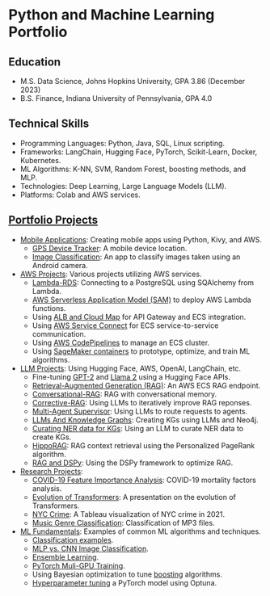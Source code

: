# Python and Machine Learning Portfolio

## Education
* M.S. Data Science, Johns Hopkins University, GPA 3.86 (December 2023)
* B.S. Finance, Indiana University of Pennsylvania, GPA 4.0 

## Technical Skills
* Programming Languages: Python, Java, SQL, Linux scripting.
* Frameworks: LangChain, Hugging Face, PyTorch, Scikit-Learn, Docker, Kubernetes. 
* ML Algorithms: K-NN, SVM, Random Forest, boosting methods, and MLP.
* Technologies: Deep Learning, Large Language Models (LLM). 
* Platforms: Colab and AWS services.

## [Portfolio Projects](https://github.com/efarish/portfolio)
* [Mobile Applications](https://github.com/efarish/portfolio/tree/main/mobile): Creating mobile apps using Python, Kivy, and AWS.
  * [GPS Device Tracker](https://github.com/efarish/portfolio/tree/main/mobile/kivy_gps_tracker):  A mobile device location.
  * [Image Classification](https://github.com/efarish/portfolio/tree/main/mobile/kivy_img_post): An app to classify images taken using an Android camera.
* [AWS Projects](https://github.com/efarish/portfolio/tree/main/aws): Various projects utilizing AWS services.
  * [Lambda-RDS](https://github.com/efarish/portfolio/tree/main/aws/lambda_rds): Connecting to a PostgreSQL using SQAlchemy from Lambda.
  * [AWS Serverless Application Model (SAM)](https://github.com/efarish/portfolio/tree/main/aws/sam_lambda_s3) to deploy AWS Lambda functions.
  * Using [ALB and Cloud Map](https://github.com/efarish/portfolio/tree/main/aws/ecs_docker) for API Gateway and ECS integration.
  * Using [AWS Service Connect](https://github.com/efarish/portfolio/tree/main/aws/ecs_service_connect) for ECS service-to-service communication.
  * Using [AWS CodePipelines](https://github.com/efarish/portfolio/tree/main/aws/codepipeline_docker_ecs) to manage an ECS cluster.
  * Using [SageMaker containers](https://github.com/efarish/portfolio/tree/main/aws/flood) to prototype, optimize, and train ML algorithms.
* [LLM Projects](https://github.com/efarish/portfolio/tree/main/llm): Using Hugging Face, AWS, OpenAI, LangChain, etc.
  * Fine-tuning [GPT-2](https://github.com/efarish/portfolio/tree/main/llm/gpt_finetune) and [Llama 2](https://github.com/efarish/portfolio/tree/main/llm/llama_finetune) using a Hugging Face APIs.
  * [Retrieval-Augmented Generation (RAG)](https://github.com/efarish/portfolio/tree/main/llm/simple_rag): An AWS ECS RAG endpoint.
  * [Conversational-RAG](https://github.com/efarish/portfolio/tree/main/llm/conv_rag): RAG with conversational memory.
  * [Corrective-RAG](https://github.com/efarish/portfolio/blob/main/llm/corrective_rag/): Using LLMs to iteratively improve RAG reponses.
  * [Multi-Agent Supervisor](https://github.com/efarish/portfolio/tree/main/llm/agents): Using LLMs to route requests to agents.
  * [LLMs And Knowledge Graphs](https://github.com/efarish/portfolio/tree/main/llm/graph): Creating KGs using LLMs and Neo4j.
  * [Curating NER data for KGs](https://github.com/efarish/portfolio/tree/main/llm/graph_curation): Using an LLM to curate NER data to create KGs.
  * [HippoRAG](https://github.com/efarish/portfolio/tree/main/llm/hippo_rag): RAG context retrieval using the Personalized PageRank algorithm.
  * [RAG and DSPy](https://github.com/efarish/dspy_rag/tree/main): Using the DSPy framework to optimize RAG.
* [Research Projects](https://github.com/efarish/portfolio/tree/main/research):
  * [COVID-19 Feature Importance Analysis](https://github.com/efarish/portfolio/tree/main/research/covid): COVID-19 mortality factors analysis.
  * [Evolution of Transformers](https://github.com/efarish/portfolio/tree/main/research/transformers): A presentation on the evolution of Transformers.
  * [NYC Crime](https://github.com/efarish/portfolio/blob/main/research/crime/): A Tableau visualization of NYC crime in 2021.
  * [Music Genre Classification](https://github.com/efarish/portfolio/tree/main/research/genre): Classification of MP3 files.
* [ML Fundamentals](https://github.com/efarish/portfolio/tree/main/fundamentals): Examples of common ML algorithms and techniques.
  * [Classification examples](https://github.com/efarish/portfolio/blob/main/fundamentals/Classification_Examples.ipynb).
  * [MLP vs. CNN Image Classification](https://github.com/efarish/portfolio/blob/main/fundamentals/MLP_vs_CNN_Classification.ipynb).
  * [Ensemble Learning](https://github.com/efarish/portfolio/blob/main/fundamentals/Ensemble_Learning.ipynb).
  * [PyTorch Muli-GPU Training](https://github.com/efarish/portfolio/tree/main/fundamentals/multi_gpu).
  * Using Bayesian optimization to tune [boosting](https://github.com/efarish/portfolio/tree/main/research/abalone) algorithms.
  * [Hyperparameter tuning](https://github.com/efarish/portfolio/tree/main/fundamentals/tuning) a PyTorch model using Optuna.


